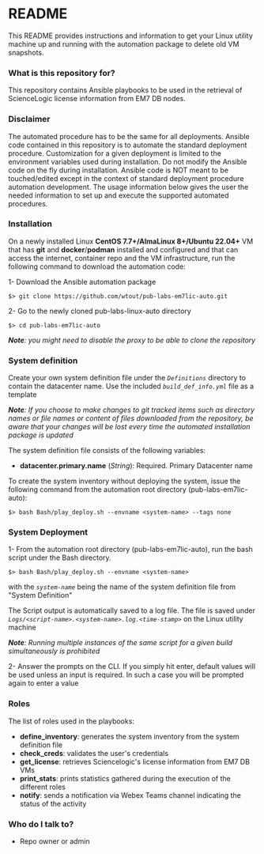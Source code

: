 # README #

This README provides instructions and information to get your Linux utility machine up and running with the automation package to delete old VM snapshots.


### What is this repository for? ###

This repository contains Ansible playbooks to be used in the retrieval of ScienceLogic license information from EM7 DB nodes.


### Disclaimer ###

The automated procedure has to be the same for all deployments. Ansible code contained in this repository is to automate the standard deployment procedure. Customization for a given deployment is limited to the environment variables used during installation. Do not modify the Ansible code on the fly during installation. Ansible code is NOT meant to be touched/edited except in the context of standard deployment procedure automation development. The usage information below gives the user the needed information to set up and execute the supported automated procedures.


### Installation ###

On a newly installed Linux **CentOS 7.7+/AlmaLinux 8+/Ubuntu 22.04+** VM that has **git** and **docker**/**podman** installed and configured and that can access the internet, container repo and the VM infrastructure, run the following command to download the automation code:

1- Download the Ansible automation package

    $> git clone https://github.com/wtout/pub-labs-em7lic-auto.git

2- Go to the newly cloned pub-labs-linux-auto directory

    $> cd pub-labs-em7lic-auto

***Note**: you might need to disable the proxy to be able to clone the repository*


### System definition ###

Create your own system definition file under the _``Definitions``_ directory to contain the datacenter name. Use the included _``build_def_info.yml``_ file as a template

***Note**: If you choose to make changes to git tracked items such as directory names or file names or content of files downloaded from the repository, be aware that your changes will be lost every time the automated installation package is updated*

The system definition file consists of the following variables:

  - **datacenter.primary.name** (_String_): Required. Primary Datacenter name

To create the system inventory without deploying the system, issue the following command from the automation root directory (pub-labs-em7lic-auto):

    $> bash Bash/play_deploy.sh --envname <system-name> --tags none


### System Deployment ###

1- From the automation root directory (pub-labs-em7lic-auto), run the bash script under the Bash directory.

    $> bash Bash/play_deploy.sh --envname <system-name>

with the _``system-name``_ being the name of the system definition file from "System Definition"

The Script output is automatically saved to a log file. The file is saved under _``Logs/<script-name>.<system-name>.log.<time-stamp>``_ on the Linux utility machine

***Note**: Running multiple instances of the same script for a given build simultaneously is prohibited*

2- Answer the prompts on the CLI. If you simply hit enter, default values will be used unless an input is required. In such a case you will be prompted again to enter a value


### Roles ###

The list of roles used in the playbooks:

  - **define_inventory**: generates the system inventory from the system definition file
  - **check_creds**: validates the user's credentials
  - **get_license**: retrieves Sciencelogic's license information from EM7 DB VMs
  - **print_stats**: prints statistics gathered during the execution of the different roles
  - **notify**: sends a notification via Webex Teams channel indicating the status of the activity


### Who do I talk to? ###

* Repo owner or admin
